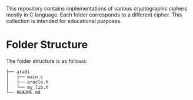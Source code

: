 This repository contains implementations of various cryptographic ciphers mostly in C language. Each folder corresponds to a different cipher. This collection is intended for educational purposes.

# Folder Structure
The folder structure is as follows:

<!-- ├, │, ─, └ to create tree in md language. Use that in code format (within {````, ````} so that it displays as it is) -->
````
├── aradi
│   ├── main.c
│   ├── oracle.h
│   └── my_lib.h
└── README.md
````
